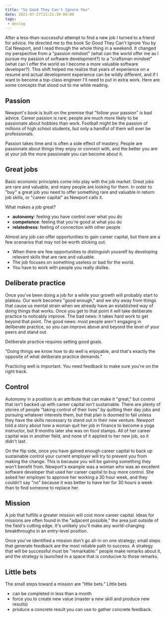 ```yaml
---
title: "So Good They Can't Ignore You"
date: 2021-07-27T21:21:39-04:00
tags:
 - devlog
---
```


After a less-than-successful attempt to find a new job I turned to a friend for advice. He directed me to the book So Good They Can't Ignore You by Cal Newport, and I read through the whole thing in a weekend. It changed my perspective from a "passion mindset" (what can the world offer me as I pursue my passion of software development?) to a "craftsman mindset" (what can I offer the world as I become a more valuable software developer?). This shift helped me realize that years of experience on a resumé and actual development experience can be wildly different, and if I want to become a top-class engineer I'll need to put in extra work. Here are some concepts that stood out to me while reading.

## Passion

Newport's book is built on the premise that "follow your passion" is bad advice. Career passion is rare; people are much more likely to be passionate about hobbies than work. Football might be the passion of millions of high school students, but only a handful of them will ever be professionals.

Passion takes time and is often a side effect of mastery. People are passionate about things they enjoy or connect with, and the better you are at your job the more passionate you can become about it.

## Great jobs

Basic economic principles come into play with the job market. Great jobs are rare and valuable, and many people are looking for them. In order to "buy" a great job you need to offer something rare and valuable in return: job skills, or "career capital" as Newport calls it.

What makes a job great?
* **autonomy**: feeling you have control over what you do
* **competence**: feeling that you're good at what you do
* **relatedness**: feeling of connection with other people

Almost any job can offer opportunities to gain career capital, but there are a few scenarios that may not be worth sticking out.
* When there are few opportunities to distinguish yousrelf by developing relevant skills that are rare and valuable.
* The job focuses on something useless or bad for the world.
* You have to work with people you really dislike.

## Deliberate practice

Once you've been doing a job for a while your growth will probably start to plateau. Our work becomes "good enough," and we shy away from things that cause us mental strain when we already have an established way of doing things that works. Once you get to that point it will take deliberate practice to noticably improve. The bad news: it takes hard work to get beyond that point. The good news: most people aren't engaging in deliberate practice, so you can improve above and beyond the level of your peers and stand out.

Deliberate practice requires setting good goals.

"Doing things we know how to do well is enjoyable, and that's exactly the opposite of what deliberate practice demands."

Practicing well is important. You need feedback to make sure you're on the right track.

## Control

Autonomy in a position is an attribute that can make it "great," but control that isn't backed up with career capital isn't sustainable. There are plenty of stories of people "taking control of their lives" by quitting their day jobs and pursuing whatever interests them, but that plan is doomed to fail unless they have the skills necessary to stand out in their new venture. Newport told a story about how a woman quit her job in finance to become a yoga instructor, but 9 months later she was on food stamps. All of her career capital was in another field, and none of it applied to her new job, so it didn't last.

On the flip side, once you have gained enough career capital to back up sustainable control your current employer will try to prevent you from making the change. This is because you will be gaining something they won't benefit from. Newport's example was a woman who was an excellent software developer that used her career capital to buy more control. She asked her employer to approve her working a 30 hour week, and they couldn't say "no" because it was better to have her for 30 hours a week than to find someone to replace her.

## Mission

A job that fulfills a greater mission will cost more career capital. Ideas for missions are often found in the "adjacent possible," the area just outside of the field's cutting edge. It's unlikely you'll make any world-changing breakthroughs in an entry-level position.

Once you've identified a mission don't go all-in on one strategy; small steps that generate feedback are the most reliable path to success. A strategy that will be successful must be "remarkable:" people make remarks about it, and the strategy is launched in a space that is conducive to those remarks.

## Little bets

The small steps toward a mission are "little bets." Little bets
* can be completed in less than a month
* force you to create new value (master a new skill and produce new results)
* produce a concrete result you can use to gather concrete feedback.
